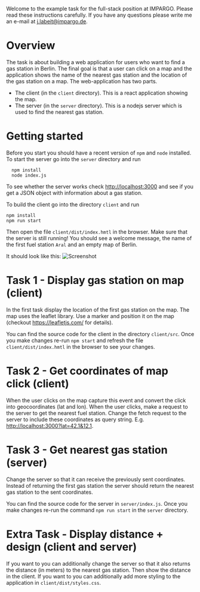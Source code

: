 Welcome to the example task for the full-stack position at IMPARGO. Please read these instructions
carefully. If you have any questions please write me an e-mail at
j.labeit@impargo.de.

# Overview
The task is about building a web application for users who want to find a gas
station in Berlin. The final goal is that a user can click on a map and the
application shows the name of the nearest gas station and the location of the
gas station on a map. The web-application has two parts.
 - The client (in the `client` directory). This is a react application showing the map.
 - The server (in the `server` directory). This is a nodejs server which is used to find the
   nearest gas station.

# Getting started
Before you start you should have a recent version of `npm` and `node`
installed.
To start the server go into the `server` directory and run
```
  npm install
  node index.js
```
To see whether the server works check <http://localhost:3000> and see if you get a JSON object
with information about a gas station.

To build the client go into the directory `client` and run
```
npm install
npm run start
```
Then open the file `client/dist/index.hmtl` in the browser. Make sure that the
server is still running! You should see a welcome message, the name of the
first fuel station `Aral` and an empty map of Berlin.

It should look like this: ![Screenshot](https://screenshots.firefox.com/dV1M7d7kM7xW9dro/null)

# Task 1 - Display gas station on map (client)
In the first task display the location of the first gas station on the map. The
map uses the leaflet library.  Use a marker and position it on the map
(checkout https://leafletjs.com/ for details).

You can find the source code for the client in the directory `client/src`. Once
you make changes re-run `npm start` and refresh the file
`client/dist/index.hmtl` in the browser to see your changes.

# Task 2 - Get coordinates of map click (client)
When the user clicks on the map capture this event and convert the click into
geocoordinates (lat and lon). When the user clicks, make a request to the
server to get the nearest fuel station. Change the fetch request to the server
to include these coordinates as query string. E.g.
<http://localhost:3000?lat=42.1&12.1>.

# Task 3 - Get nearest gas station (server)
Change the server so that it can receive the previously sent coordinates.
Instead of returning the first gas station the server should return the nearest
gas station to the sent coordinates.

You can find the source code for the server in `server/index.js`. Once you make
changes re-run the command `npm run start` in the `server` directory.

# Extra Task - Display distance + design (client and server)
If you want to you can additionally change the server so that it also returns
the distance (in meters) to the nearest gas station. Then show the distance in
the client. If you want to you can additionally add more styling to the
application in `client/dist/styles.css`.
